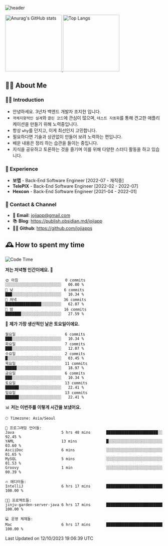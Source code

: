 ![header](https://capsule-render.vercel.app/api?type=transparent&fontColor=6b32af&height=200&text=Back-End%20Developer&fontSize=60)

<a href="#">
  <img height="180px" src="https://github-readme-stats.vercel.app/api?username=jojiapps&show_icons=true&theme=midnight-purple&locale=kr" alt="Anurag's GitHub stats"/>
</a>

<a href="#">
  <img height="180px" src="https://github-readme-stats.vercel.app/api/top-langs/?username=jojiapps&theme=midnight-purple&layout=compact&locale=kr" alt="Top Langs"/>
</a>

## 💁‍♂️ About Me

### 🙇‍♂️ Introduction

- 안녕하세요. 3년차 백엔드 개발자 조지헌 입니다.
- `객체지향적인 설계`와 `클린 코드`에 관심이 많으며, `테스트 자동화`를 통해 견고한 애플리케이션을 만들기 위해 노력중입니다.
- 항상 `why`를 던지고, 이게 최선인지 고민합니다.
- 필요하다면 기술과 상관없이 만들어 보려 노력하는 편입니다.
- 배운 내용은 정리 하는 습관을 들이는 중입니다.
- 지식을 공유하고 토론하는 것을 즐기며 이를 위해 다양한 스터디 활동을 하고 있습니다.

### 💼 Experience

- **보맵** - Back-End Software Engineer [2022-07 - 재직중]
- **TelePIX** - Back-End Software Engineer [2022-02 - 2022-07]
- **Hexcon** - Back-End Software Engineer [2021-04 - 2022-01]

### 🤝 Contact & Channel

- 📧 **Email**: jojiapp@gmail.com
- 📚 **Blog**: https://publish.obsidian.md/jojiapp
- 👨‍💻 **Github**: https://github.com/jojiapps

## 🕰 How to spent my time
<!--START_SECTION:waka-->
![Code Time](http://img.shields.io/badge/Code%20Time-586%20hrs%2029%20mins-blue)

**저는 저녁형 인간이에요. 🦉** 

```text
🌞 아침                     0 commits           ░░░░░░░░░░░░░░░░░░░░░░░░░   00.00 % 
🌆 낮　                     6 commits           ███░░░░░░░░░░░░░░░░░░░░░░   10.34 % 
🌃 저녁                     36 commits          ████████████████░░░░░░░░░   62.07 % 
🌙 밤　                     16 commits          ███████░░░░░░░░░░░░░░░░░░   27.59 % 
```
📅 **제가 가장 생산적인 날은 토요일이에요.** 

```text
월요일                      6 commits           ███░░░░░░░░░░░░░░░░░░░░░░   10.34 % 
화요일                      7 commits           ███░░░░░░░░░░░░░░░░░░░░░░   12.07 % 
수요일                      2 commits           █░░░░░░░░░░░░░░░░░░░░░░░░   03.45 % 
목요일                      11 commits          █████░░░░░░░░░░░░░░░░░░░░   18.97 % 
금요일                      6 commits           ███░░░░░░░░░░░░░░░░░░░░░░   10.34 % 
토요일                      13 commits          ██████░░░░░░░░░░░░░░░░░░░   22.41 % 
일요일                      13 commits          ██████░░░░░░░░░░░░░░░░░░░   22.41 % 
```


📊 **저는 이번주를 이렇게 시간을 보냈어요.** 

```text
🕑︎ Timezone: Asia/Seoul

💬 프로그래밍 언어들: 
Java                     5 hrs 48 mins       ███████████████████████░░   92.45 % 
YAML                     13 mins             █░░░░░░░░░░░░░░░░░░░░░░░░   03.60 % 
AsciiDoc                 6 mins              ░░░░░░░░░░░░░░░░░░░░░░░░░   01.65 % 
MySQL                    5 mins              ░░░░░░░░░░░░░░░░░░░░░░░░░   01.53 % 
Groovy                   1 min               ░░░░░░░░░░░░░░░░░░░░░░░░░   00.39 % 

🔥 에디터들: 
IntelliJ                 6 hrs 17 mins       █████████████████████████   100.00 % 

🐱‍💻 프로젝트들: 
jinju-garden-server-java 6 hrs 17 mins       █████████████████████████   100.00 % 

💻 운영 체제들: 
Mac                      6 hrs 17 mins       █████████████████████████   100.00 % 
```


 Last Updated on 12/10/2023 19:06:39 UTC
<!--END_SECTION:waka-->
